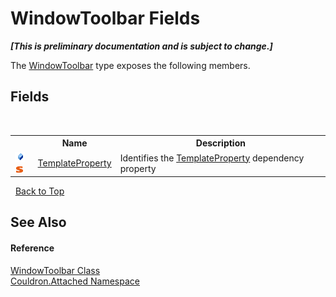 # WindowToolbar Fields
 _**\[This is preliminary documentation and is subject to change.\]**_

The <a href="T_Couldron_Attached_WindowToolbar">WindowToolbar</a> type exposes the following members.


## Fields
&nbsp;<table><tr><th></th><th>Name</th><th>Description</th></tr><tr><td>![Public field](media/pubfield.gif "Public field")![Static member](media/static.gif "Static member")</td><td><a href="F_Couldron_Attached_WindowToolbar_TemplateProperty">TemplateProperty</a></td><td>
Identifies the <a href="F_Couldron_Attached_WindowToolbar_TemplateProperty">TemplateProperty</a>&nbsp;dependency property</td></tr></table>&nbsp;
<a href="#windowtoolbar-fields">Back to Top</a>

## See Also


#### Reference
<a href="T_Couldron_Attached_WindowToolbar">WindowToolbar Class</a><br /><a href="N_Couldron_Attached">Couldron.Attached Namespace</a><br />